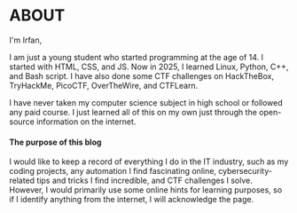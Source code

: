 # ABOUT

I'm Irfan,

I am just a young student who started programming at the age of 14. I started with HTML, CSS, and JS. Now in 2025, I learned Linux, Python, C++, and Bash script. I have also done some CTF challenges on HackTheBox, TryHackMe, PicoCTF, OverTheWire, and CTFLearn.


I have never taken my computer science subject in high school or followed any paid course. 
I just learned all of this on my own just through the open-source information on the internet.


#### The purpose of this blog

I would like to keep a record of everything I do in the IT industry, such as my coding projects, any automation I find fascinating online, cybersecurity-related tips and tricks I find incredible, and CTF challenges I solve. However, I would primarily use some online hints for learning purposes, so if I identify anything from the internet, I will acknowledge the page.
